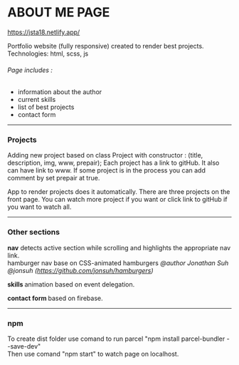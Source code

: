 # ABOUT ME PAGE

https://jsta18.netlify.app/

Portfolio website (fully responsive) created to render best projects.<br>
Technologies: html, scss, js

###### Page includes :

- information about the author
- current skills
- list of best projects
- contact form

-------------

### Projects

Adding new project based on class Project with constructor : (title, description, img, www, prepair);
Each project has a link to gitHub. It also can have link to www. If some project is in the process you can add comment by set prepair at true.

App to render projects does it automatically. There are three projects on the front page. You can watch more project if you want or click link to gitHub if you want to watch all.

-------------

### Other sections

<b>nav</b> detects active section while scrolling and highlights the appropriate nav link.<br>
hamburger nav base on CSS-animated hamburgers <i> @author Jonathan Suh @jonsuh (https://github.com/jonsuh/hamburgers)</i>

<b> skills </b> animation based on event delegation.

<b> contact form </b> based on firebase.

-------------

### npm

To create dist folder use comand to run parcel "npm install parcel-bundler --save-dev"<br>
Then use comand "npm start" to watch page on localhost.
